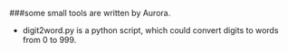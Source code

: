 ###some small tools are written by Aurora.

+ digit2word.py is a python script, which could convert digits to words from 0 to 999.
